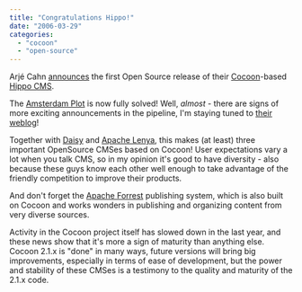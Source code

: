 ```yaml
---
title: "Congratulations Hippo!"
date: "2006-03-29"
categories: 
  - "cocoon"
  - "open-source"
---
```


Arjé Cahn [announces](http://blogs.hippo.nl/hippo/2006/03/opening.html) the first Open Source release of their [Cocoon](http://cocoon.apache.org)\-based [Hippo CMS](http://www.hippocms.org/).

The [Amsterdam Plot](http://codeconsult.ch/bertrand/archives/000641.html) is now fully solved! Well, _almost_ - there are signs of more exciting announcements in the pipeline, I'm staying tuned to [their weblog](http://blogs.hippo.nl/hippo)!

Together with [Daisy](http://cocoondev.org/daisy/index.html) and [Apache Lenya](http://lenya.apache.org/), this makes (at least) three important OpenSource CMSes based on Cocoon! User expectations vary a lot when you talk CMS, so in my opinion it's good to have diversity - also because these guys know each other well enough to take advantage of the friendly competition to improve their products.

And don't forget the [Apache Forrest](http://forrest.apache.org/) publishing system, which is also built on Cocoon and works wonders in publishing and organizing content from very diverse sources.

Activity in the Cocoon project itself has slowed down in the last year, and these news show that it's more a sign of maturity than anything else. Cocoon 2.1.x is "done" in many ways, future versions will bring big improvements, especially in terms of ease of development, but the power and stability of these CMSes is a testimony to the quality and maturity of the 2.1.x code.
